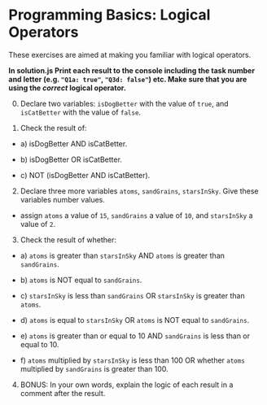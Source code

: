 # Programming Basics: Logical Operators
These exercises are aimed at making you familiar with logical operators.

**In solution.js Print each result to the console including the task number and letter (e.g. `"Q1a: true"`, `"Q3d: false"`) etc. Make sure that you are using the *correct* logical operator.**

0. Declare two variables: `isDogBetter` with the value of `true`, and `isCatBetter` with the value of `false`.

1. Check the result of:

- a) isDogBetter AND isCatBetter.

- b) isDogBetter OR isCatBetter.

- c) NOT (isDogBetter AND isCatBetter).

2. Declare three more variables `atoms`, `sandGrains`, `starsInSky`. Give these variables number values.
- assign `atoms` a value of `15`, `sandGrains` a value of `10`, and `starsInSky` a value of `2`.

3. Check the result of whether:

- a) `atoms` is greater than `starsInSky` AND `atoms` is greater than `sandGrains`.

- b) `atoms` is NOT equal to `sandGrains`.

- c) `starsInSky` is less than `sandGrains` OR `starsInSky` is greater than `atoms`.

- d) `atoms` is equal to `starsInSky` OR `atoms` is NOT equal to `sandGrains`.

- e) `atoms` is greater than or equal to 10 AND `sandGrains` is less than or equal to 10.

- f) `atoms` multiplied by `starsInSky` is less than 100 OR whether `atoms` multiplied by `sandGrains` is greater than 100.

4. BONUS: In your own words, explain the logic of each result in a comment after the result.